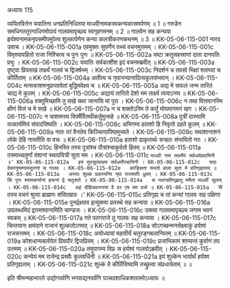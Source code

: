 अध्यायः 115

व्ययितवित्तेन ययातिना धनप्रतिनिधितया माधवीनामकस्वकन्यकासमर्पणम् ॥ 1 ॥ गरुडेन समधिगततुरगाधिगमोपायं गालवमापृच्छ्य स्वगृहगमनम् ॥ 2 ॥ गालवेन सह कन्यया हृर्यश्वनामकनृपसमीपमुपेत्य शुल्कार्पणेन कन्या कलत्रीकरणकथनम् ॥ 3 ॥
KK-05-06-115-001  	नारद उवाच ।
KK-05-06-115-001a	एवमुक्तः सुपर्णेन तथ्यं वचनमुत्तमम् ।
KK-05-06-115-001c	विमृश्यावहितो राजा निश्चित्य च पुनः पुनः ॥
KK-05-06-115-002a	यष्टा क्रतुसहस्राणां दाता दानपतिः प्रभुः ।
KK-05-06-115-002c	ययातिः सर्वकाशीश इदं वचनमब्रवीत् ॥
KK-05-06-115-003a	दृष्ट्वा प्रियसखं तार्क्ष्यं गालवं च द्विजर्षभम् ।
KK-05-06-115-003c	निदर्शनं च तपसो भिक्षां श्लाघ्यां च कीर्तिताम् ॥
KK-05-06-115-004a	अतीत्य च नृपानन्यानादित्यकुलसंभवान् ।
KK-05-06-115-004c	मत्सकाशमनुप्राप्तावेतां बुद्धिमवेक्ष्य च ॥
KK-05-06-115-005a	अद्य मे सफलं जन्म तारितं चाद्य मे कुलम् ।
KK-05-06-115-005c	अद्यायं तारितो देशो मम तार्क्ष्य त्वयाऽनघ ॥
KK-05-06-115-006a	वक्तुमिच्छामि तु सखे यथा जानासि मां पुरा ।
KK-05-06-115-006c	न तथा वित्तवानस्मि क्षीणं वित्तं च मे सखे ॥
KK-05-06-115-007a	न च शक्तोऽस्मि ते कर्तुं मोघमागमनं खग ।
KK-05-06-115-007c	न चाशामस्य विपर्षेर्वितथीकर्तुमुत्सहे ॥
KK-05-06-115-008a	पुत्रीं दास्यामि यत्कार्यमियं संपादयिष्यति ।
KK-05-06-115-008c	अभिगम्य हताशो हि निवृत्तो दहते कुलम् ॥
KK-05-06-115-009a	नातः परं वैनतेय किञ्चित्पापिष्ठमुच्यते ।
KK-05-06-115-009c	यथाशानाशनं लोके देहि नास्तीति वा वचः ॥
KK-05-06-115-010a	हताशो ह्यकृतार्थः सन्हतः संभावितो नरः ।
KK-05-06-115-010c	हिनस्ति तस्य पुत्रांश्च पौत्रांश्चाकुर्वतो हितम् ॥
KK-05-06-115-011a	तस्माच्चतुर्णां वंशानां स्थापयित्री सुता मम ।
KK-05-06-115-011c	`माधवी नाम तार्क्ष्येयं सर्वधर्मप्रदायिनी ॥'
KK-05-06-115-012a	इयं सुरसुतप्रख्या सर्वधर्मोपचायिनी ।
KK-05-06-115-012c	सदा देवमनुष्यणामसुराणां च गालव ।
KK-05-06-115-012e 	काङ्क्षिता रूपतो बाला सुता मे प्रतिगृह्यताम् ॥
KK-05-06-115-013a	अस्याः शुल्कं प्रदास्यन्ति नृपा राज्यमपि ध्रुवम् ।
KK-05-06-115-013c	किं पुनः श्यामकर्णानां हयानां द्वे चतुःशते ॥
KK-05-06-115-014a	स भवान्प्रतिगृह्णातु ममैतां माधवीं सुताम् ।
KK-05-06-115-014c	अहं दौहित्रवान्त्स्यां वै वर एष मम प्रभो ॥
KK-05-06-115-015a	`स तस्य वचनं श्रुत्वा ब्राह्मणः शंसितव्रतः ।'
KK-05-06-115-015c	प्रतिगृह्य च तां कन्यां गालवः सह पक्षिणा ।
KK-05-06-115-015e 	पुनर्द्रक्ष्याव इत्युक्त्वा प्रतस्थे सह कन्यया ॥
KK-05-06-115-016a	उपलब्धमिदं द्वारमश्वानामिति चाण्डजः ।
KK-05-06-115-016c	उक्त्वा गालवमापृच्छ्य जगाम भवनं स्वकम् ॥
KK-05-06-115-017a	गते पतगराजे तु गालवः सह कन्यया ।
KK-05-06-115-017c	चिन्तयानः क्षमंदाने राजानं शुल्कतोऽगमत् ॥
KK-05-06-115-018a	सोऽगच्छन्मनसेक्ष्वाकुं हर्यश्वं राजसत्तमम् ।
KK-05-06-115-018c	अयोध्यायां महावीर्यं चतुरङ्गबलान्वितम् ॥
KK-05-06-115-019a	कोशधान्यबलोपेतं प्रियपौरं द्विजप्रियम् ।
KK-05-06-115-019c	प्रजाभिकामं शाम्यन्तं कुर्वाणं तप उत्तमम् ॥
KK-05-06-115-020a	तमुपागम्य विप्रः स हर्यश्वं गालवोऽब्रवीत् ।
KK-05-06-115-020c	कन्येयं मम राजेन्द्र प्रसवैः कुलवर्धिनी ॥
KK-05-06-115-021a	इयं शुल्केन भार्यार्थं हर्यश्व प्रतिगृह्यताम् ।
KK-05-06-115-021c	शुल्कं ते कीर्तियिष्यामि तच्छ्रुत्वा संप्रधार्यताम् ॥ ॥

इति श्रीमन्महाभारते उद्योगपर्वणि भगवाद्यनपर्वणि पञ्चदशाधिकशततमोऽध्यायः ॥
